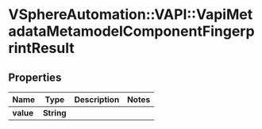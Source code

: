 # VSphereAutomation::VAPI::VapiMetadataMetamodelComponentFingerprintResult

## Properties
Name | Type | Description | Notes
------------ | ------------- | ------------- | -------------
**value** | **String** |  | 


